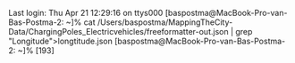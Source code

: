 Last login: Thu Apr 21 12:29:16 on ttys000
[baspostma@MacBook-Pro-van-Bas-Postma-2: ~]% cat /Users/baspostma/MappingTheCity-Data/ChargingPoles_Electricvehicles/freeformatter-out.json | grep "Longitude">longtitude.json
[baspostma@MacBook-Pro-van-Bas-Postma-2: ~]%                              [193]



















